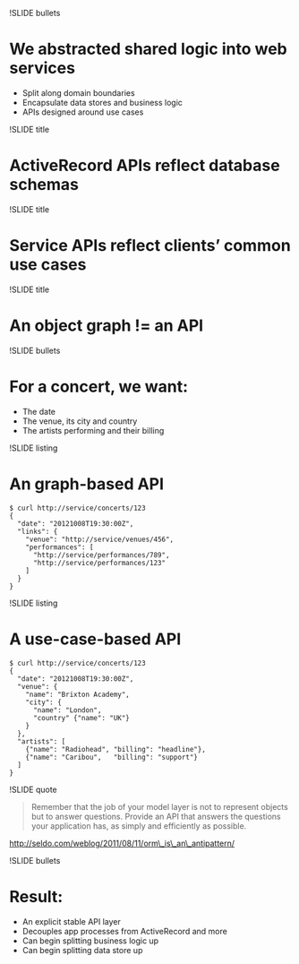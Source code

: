 !SLIDE bullets
# We abstracted shared logic into web services
* Split along domain boundaries
* Encapsulate data stores and business logic
* APIs designed around use cases


!SLIDE title
# ActiveRecord APIs reflect database schemas


!SLIDE title
# Service APIs reflect clients’ common use cases


!SLIDE title
# An object graph != an API


!SLIDE bullets
# For a concert, we want:
* The date
* The venue, its city and country
* The artists performing and their billing


!SLIDE listing
# An graph-based API

    $ curl http://service/concerts/123
    {
      "date": "20121008T19:30:00Z",
      "links": {
        "venue": "http://service/venues/456",
        "performances": [
          "http://service/performances/789",
          "http://service/performances/123"
        ]
      }
    }


!SLIDE listing
# A use-case-based API

    $ curl http://service/concerts/123
    {
      "date": "20121008T19:30:00Z",
      "venue": {
        "name": "Brixton Academy",
        "city": {
          "name": "London",
          "country" {"name": "UK"}
        }
      },
      "artists": [
        {"name": "Radiohead", "billing": "headline"},
        {"name": "Caribou",   "billing": "support"}
      ]
    }


!SLIDE quote

> Remember that the job of your model layer is not to represent objects but to
> answer questions. Provide an API that answers the questions your application
> has, as simply and efficiently as possible.

http://seldo.com/weblog/2011/08/11/orm\_is\_an\_antipattern/


!SLIDE bullets
# Result:
* An explicit stable API layer
* Decouples app processes from ActiveRecord and more
* Can begin splitting business logic up
* Can begin splitting data store up

